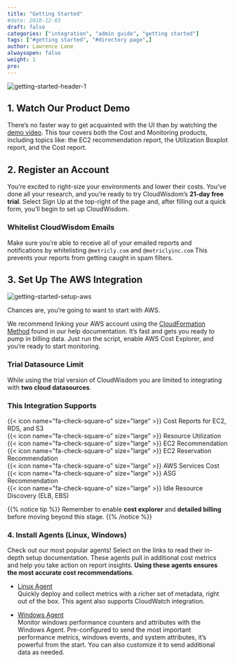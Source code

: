 ```yaml
---
title: "Getting Started"
#date: 2018-12-03
draft: false
categories: ["integration", "admin guide", "getting started"]
tags: ["#getting started", "#directory page",]
author: Lawrence Lane
alwaysopen: false
weight: 1
pre:
---
```


![getting-started-header-1](/images/_index/getting-started-header-1.png)

## 1. Watch Our Product Demo
There’s no faster way to get acquainted with the UI than by watching the [demo video][1]. This tour covers both the Cost and Monitoring products, including topics like: the EC2 recommendation report, the Utilization Boxplot report, and the Cost report.

## 2. Register an Account
You’re excited to right-size your environments and lower their costs. You’ve done all your research, and you’re ready to try CloudWisdom’s **21-day free trial**. Select Sign Up at the top-right of the page and, after filling out a quick form, you’ll begin to set up CloudWisdom.

### Whitelist CloudWisdom Emails
Make sure you’re able to receive all of your emailed reports and notifications by whitelisting ``@metricly.com`` and ``@metriclyinc.com``  This prevents your reports from getting caught in spam filters.

## 3. Set Up The AWS Integration
![getting-started-setup-aws](/images/_index/getting-started-setup-aws.png)

Chances are, you’re going to want to start with AWS.  

We recommend linking your AWS account using the [CloudFormation Method][2] found in our help documentation. It’s fast and gets you ready to pump in billing data. Just run the script, enable AWS Cost Explorer, and you’re ready to start monitoring.

### Trial Datasource Limit
While using the trial version of CloudWisdom you are limited to integrating with **two cloud datasources**.

### This Integration Supports
{{< icon name="fa-check-square-o" size="large" >}} Cost Reports for EC2, RDS, and S3    
{{< icon name="fa-check-square-o" size="large" >}} Resource Utilization   
{{< icon name="fa-check-square-o" size="large" >}} EC2 Recommendation   
{{< icon name="fa-check-square-o" size="large" >}} EC2 Reservation Recommendation   
{{< icon name="fa-check-square-o" size="large" >}} AWS Services Cost   
{{< icon name="fa-check-square-o" size="large" >}} ASG Recommendation   
{{< icon name="fa-check-square-o" size="large" >}} Idle Resource Discovery (ELB, EBS)

{{% notice tip %}}
Remember to enable **cost explorer** and **detailed billing** before moving beyond this stage.
{{% /notice %}}

### 4. Install Agents (Linux, Windows)
Check out our most popular agents! Select on the links to read their in-depth setup documentation. These agents pull in additional cost metrics and help you take action on report insights. **Using these agents ensures the most accurate cost recommendations**.

- [Linux Agent][3]  
  Quickly deploy and collect metrics with a richer set of metadata, right out of the box. This agent also supports CloudWatch integration.

- [Windows Agent][4]  
  Monitor windows performance counters and attributes with the Windows Agent. Pre-configured to send the most important performance metrics, windows events, and system attributes, it’s powerful from the start. You can also customize it to send additional data as needed.

[1]:https://www.metricly.com/demo/
[2]:/integrations/aws-integration/aws-cloudformation-installation/
[3]:/integrations/agents/linux-agent
[4]:/integrations/agents/windows-agent

